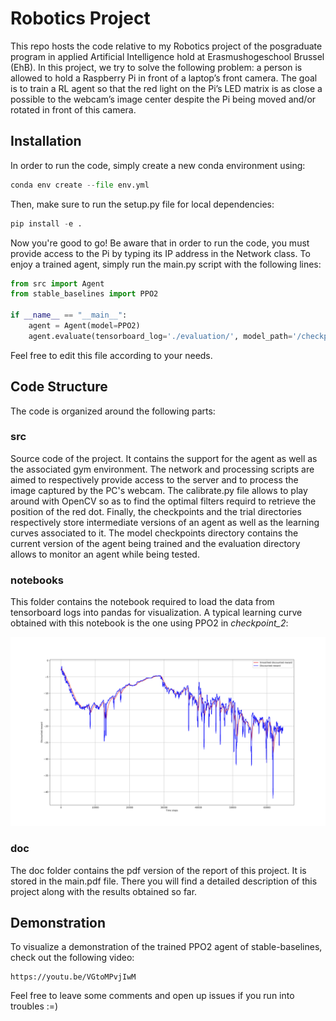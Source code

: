 # Robotics Project

This repo hosts the code relative to my Robotics project of the
posgraduate program in applied Artificial Intelligence hold at 
Erasmushogeschool Brussel (EhB). In this project, we try to solve
the following problem: a person is allowed to hold a Raspberry Pi
in front of a laptop’s front camera. The goal is to train a RL agent
so that the red light on the Pi’s LED matrix is as close a possible
to the webcam’s image center despite the Pi being moved and/or rotated
in front of this camera.

## Installation

In order to run the code, simply create a new conda environment using:

```python
conda env create --file env.yml
```

Then, make sure to run the setup.py file for local dependencies:

```python
pip install -e .
```

Now you're good to go! Be aware that in order to run the code, you must 
provide access to the Pi by typing its IP address in the Network class.
To enjoy a trained agent, simply run the main.py script with the following 
lines:

```python
from src import Agent
from stable_baselines import PPO2

if __name__ == "__main__":
    agent = Agent(model=PPO2)
    agent.evaluate(tensorboard_log='./evaluation/', model_path='/checkpoint_2')
```

Feel free to edit this file according to your needs.

## Code Structure

The code is organized around the following parts:

### src
   Source code of the project. It contains the support for the agent as well as
   the associated gym environment. The network and processing scripts are aimed
   to respectively provide access to the server and to process the image captured
   by the PC's webcam. The calibrate.py file allows to play around with OpenCV so
   as to find the optimal filters requird to retrieve the position of the red dot.
   Finally, the checkpoints and the trial directories respectively store intermediate
   versions of an agent as well as the learning curves associated to it. The model 
   checkpoints directory contains the current version of the agent being trained and
   the evaluation directory allows to monitor an agent while being tested. 

### notebooks
   This folder contains the notebook required to load the data from tensorboard 
   logs into pandas for visualization. A typical learning curve obtained with this
   notebook is the one using PPO2 in *checkpoint_2*:
   
   ![plot](./doc/Images/ppo2_2.png)

### doc
   The doc folder contains the pdf version of the report of this project. It is
   stored in the main.pdf file. There you will find a detailed description of this
   project along with the results obtained so far.

## Demonstration

To visualize a demonstration of the trained PPO2 agent of stable-baselines, check out the
following video:

    https://youtu.be/VGtoMPvjIwM

Feel free to leave some comments and open up issues if you run into troubles :=)